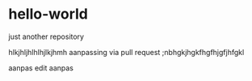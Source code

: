 # hello-world
just another repository

hlkjhljhlhlhjlkjhmh
aanpassing via pull request
;nbhgkjhgkfhgfhjgfjhfgkl


aanpas
edit
aanpas
